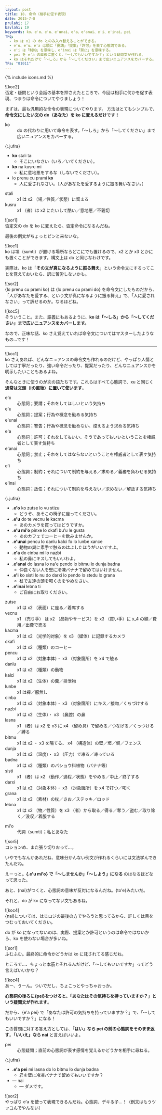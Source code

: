 ```yaml
---
layout: post
title: 18. 命令（相手に促す表現）
date: 2015-7-8
prulahi: 17
bavlahi: 19
keywords: ko、e'o、e'u、e'unai、e'a、e'anai、e'i、e'inai、pei
TFq:
  - ko は x1 の do とのみ入れ替えることができる。
  - e'o、e'u、e'a は順に「要請」「提案」「許可」を表す心態詞である。
  - e'i は「制約」を意味し、e'inai は「禁止」を意味する。
  - pei を e'a の直後に置くと、「～してもいいですか？」という疑問文が作れる。
  - ko はそれだけで「～しろ」から「～してください」まで広いニュアンスをカバーする。
TFa: "01011"
---
```

{% include icons.md %}

![koc2]  
否定・疑問という会話の基本を押さえたところで、今回は相手に何かを促す表現、つまりは命令についてやりましょう！

まずは、最も汎用的な命令の表現についてやります。
方法はとてもシンプルで、<b>命令文にしたい文の do（あなた）を ko に変えるだけ</b>です！

<dl class="drani">
<dt>ko</dt>
<dd >do の代わりに用いて命令を表す。「～しろ」から「～してください」まで広いニュアンスをカバーする。</dd>
</dl>

{:.jufra}
- **ko** stali ta
  - そこにいなさい（いろ／いてください）。
- **ko** na kusru mi
  - 私に意地悪をするな（しないでください）。
- lo prenu cu prami **ko**
  - 人に愛されなさい。（人があなたを愛するように振る舞いなさい。）



<dl class="valsi">
<dt>stali</dt>
<dd >x1 は x2 （場／性質／状態）に留まる</dd>
<dt>kusru</dt>
<dd >x1 （者）は x2 にたいして酷い／意地悪／不親切</dd>
</dl>

![sor1]  
否定文の do を ko に変えたら、否定命令になるんだね。

最後の例文がちょっとピンと来ないな。

![koc1]  
ko は項（sumti）が置ける場所ならどこにでも置けるので、x2 とか x3 とかにも置くことができます。構文上は do と同じなわけです。

実際は、ko は「<b>その文が真になるように振る舞え</b>」という命令文にするってことを覚えておいたら、訳に苦労しないかも。

![sor2]  
{lo prenu cu prami ko} は {lo prenu cu prami do} を命令文にしたものだから、「人があなたを愛する、という文が真になるように振る舞え」で、「人に愛されなさい」って訳せるのか。なるほどね。

![koc5]  
そういうこと。また、語義にもあるように、**ko は「～しろ」から「～してください」まで広いニュアンスをカバーします。**

なので、正味な話、ko さえ覚えていれば命令文についてはマスターしたようなもの…です！

-----

![koc1]  
ko さえあれば、どんなニュアンスの命令文も作れるのだけど、やっぱり人情としては丁寧だったり、強い命令だったり、提案だったり、どんなニュアンスかを明示したいこともあるよね。

そんなときに使うのが次の語たちです。これらはすべて心態詞で、xu と同じく<b>通常は文頭（iの直後）に置いて使います</b>。

<dl class="drani">
<dt>e'o</dt>
<dd >心態詞；要請；それをしてほしいという気持ち</dd>
<dt>e'u</dt>
<dd >心態詞；提案；行為や概念を勧める気持ち</dd>
<dt>e'unai</dt>
<dd >心態詞；警告；行為や概念を勧めない、控えるよう求める気持ち</dd>
<dt>e'a</dt>
<dd >心態詞；許可；それをしてもいい、そうであってもいいということを権威者として表す気持ち</dd>
<dt>e'anai</dt>
<dd >心態詞；禁止；それをしてはならないということを権威者として表す気持ち</dd>
<dt>e'i</dt>
<dd >心態詞；制約；それについて制約を与える／求める／義務を負わせる気持ち</dd>
<dt>e'inai</dt>
<dd >心態詞；放任；それについて制約を与えない／求めない／解放する気持ち</dd>
</dl>

{:.jufra}
- <b>.e'o</b> ko zutse lo vu stizu
  - どうぞ、あそこの椅子に座ってください。
- <b>.e'u</b> do te vecnu le kacma
  - あのカメラを買ってはどうですか。
- <b>.e'u mi'o</b> pinxe lo ckafi bu'u le gusta
  - あのカフェでコーヒーを飲みませんか。
- <b>.e'unai</b> pencu lo danlu kalci fo lo lunbe xance
  - 動物の糞に素手で触るのはよしたほうがいいですよ。
- **.e'a** do cinba mi lo nazbi
  - 私の鼻にキスしてもいいわよ。
- **.e'anai** do lasna lo na'e pendo lo bitmu lo dunja badna
  - 仲良くない人を壁に冷凍バナナで留めてはいけません。
- **.e'i** ko sisti lo nu do darxi lo pendo lo stedu lo grana
  - 杖で友達の頭を叩くのをやめなさい。
- <b>.e'inai</b> lebna ti
  - ご自由にお取りください。



<dl class="valsi">
<dt>zutse</dt>
<dd >x1 は x2 （表面）に座る／着席する</dd>
<dt>vecnu</dt>
<dd >x1 （売り手） は x2 （品物やサービス）を x3 （買い手）に x_4 の額／費用／出費で売る</dd>
<dt>kacma</dt>
<dd >x1 は x2 （光学的対象）を x3 （媒体）に記録するカメラ</dd>
<dt>ckafi</dt>
<dd >x1 は x2 （種類）のコーヒー</dd>
<dt>pencu</dt>
<dd >x1 は x2 （対象本体）・ x3 （対象箇所）を x4 で触る</dd>
<dt>danlu</dt>
<dd >x1 は x2 （種類）の動物</dd>
<dt>kalci</dt>
<dd >x1 は x2 （生体）の糞／排泄物</dd>
<dt>lunbe</dt>
<dd >x1 は裸／服無し</dd>
<dt>cinba</dt>
<dd >x1 は x2 （対象本体）・ x3 （対象箇所）にキス／接吻／くちづけする</dd>
<dt>nazbi</dt>
<dd >x1 は x2 （生体）・ x3 （鼻腔）の鼻</dd>
<dt>lasna</dt>
<dd >x1 （者）は x2 を x3 に x4 （留め具）で留める／つなげる／くっつける／縛る</dd>
<dt>bitmu</dt>
<dd >x1 は x2 ・ x3 を隔てる、 x4 （構造体）の壁／垣／塀／フェンス</dd>
<dt>dunja</dt>
<dd >x1 は x2 （温度）・ x3 （圧力）で凍る／凍っている</dd>
<dt>badna</dt>
<dd >x1 は x2 （種類）のバショウ科植物（バナナ等）</dd>
<dt>sisti</dt>
<dd >x1 （者）は x2 （動作／過程／状態）をやめる／中止／終了する</dd>
<dt>darxi</dt>
<dd >x1 は x2 （対象本体）・ x3 （対象箇所）を x4 で打つ／叩く</dd>
<dt>grana</dt>
<dd >x1 は x2 （素材）の杖／さお／ステッキ／ロッド</dd>
<dt>lebna</dt>
<dd >x1 は x2 （物／性質）を x3 （者）から取る／得る／奪う／盗む／取り除く／没収／着服する</dd>
</dl>

<dl class="drani">
<dt>mi'o</dt>
<dd >代詞（sumti）；私とあなた</dd>
</dl>

![sor5]  
コションめ、また張り切りおって…。

いやでもなんかあれだね、意味分かんない例文が作れるくらいには文法学んできたんだね。

えーっと。**{.e'u mi'o} で「～しませんか」「～しよう」になる** のはなるほどなって思った。

あと、{nai}がつくと、心態詞の意味が反対になるんだね。{to'e}みたいだ。

それと、do が ko になってない文もあるね。

![koc4]  
{nai}については、はじロジの最後の方でやろうと思ってるから、詳しくは目をつむっておいてください。

do が ko になってないのは、実際、提案とか許可というのは命令ではないから、ko を使わない場合が多いね。

![sor1]  
ふむふむ。最終的に命令かどうかは ko に託されてる感じだね。

ところで…、ちょっと本筋とそれるんだけど、「～してもいいですか」ってどう言えばいいかな？

![koc4]  
あー、うーん。ついでだし、ちょこっとやっちゃおっか。

<b>心態詞の後ろに{pei}をつけると、「あなたはその気持ちを持っていますか？」という疑問文が作れます</b>。

だから、{e'a pei} で「あなたは許可の気持ちを持っていますか？」で、「～してもいいですか？」になる！

この質問に対する答え方としては、<b>「はい」なら pei の前の心態詞をそのまま返す</b>。<b>「いいえ」なら nai</b> と言えばいいよ。

<dl class="drani">
<dt>pei</dt>
<dd >心態疑問；直前の心態詞が表す感情を覚えるかどうかを相手に尋ねる。</dd>
</dl>

{:.jufra}
- **.e'a pei** mi lasna do lo bitmu lo dunja badna
  - 君を壁に冷凍バナナで留めてもいいですか？
- ― nai
  - ― ダメです。


![sor2]  
やっぱり e'a を使って表現できるんだね。心態詞、デキる子…！（例文はもうツッコんでやんない）
